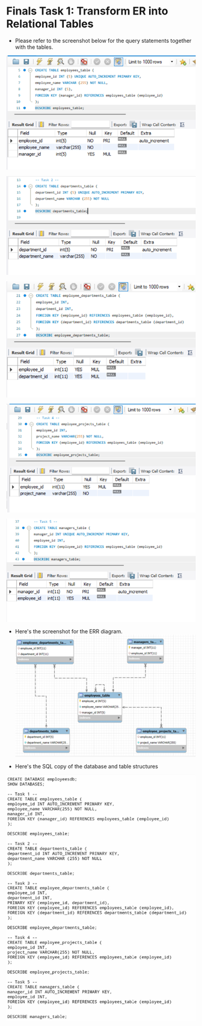 # Finals Task 1: Transform ER into Relational Tables
- Please refer to the screenshot below for the query statements together with the tables.

![Sample Output](images/task1.png)

![Sample Output](images/task2.png)

![Sample Output](images/task3.png)

![Sample Output](images/task4.png)

![Sample Output](images/task5.png)

- Here's the screenshot for the ERR diagram.
![Sample Output](images/diagram.png)

- Here's the SQL copy of the database and table structures
  
![Sample Output](images/SQLcode.jpg)

